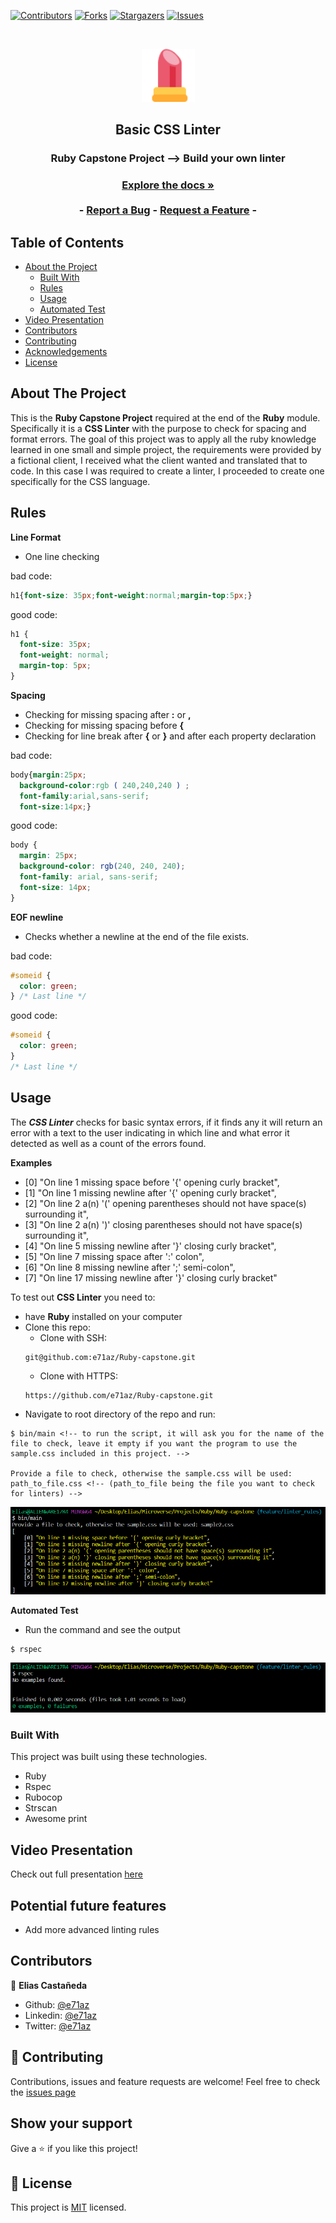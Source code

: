 [![Contributors][contributors-shield]][contributors-url]
[![Forks][forks-shield]][forks-url]
[![Stargazers][stars-shield]][stars-url]
[![Issues][issues-shield]][issues-url]

<!-- PROJECT LOGO -->
<br />
<p align="center">
  <a href="https://github.com/e71az/Ruby-capstone">
    <img src="images/linter.svg" alt="Linter logo" width="85" height="85">
  </a>

  <h2 align="center">Basic CSS Linter</h2>

  <h3 align="center">Ruby Capstone Project --> Build your own linter<h3>
  <p align="center">
    <a href="https://github.com/e71az/Ruby-capstone"><strong>Explore the docs »</strong></a>
    <br />
    <br />
    -
    <a href="https://github.com/e71az/Ruby-capstone/issues">Report a Bug</a>
    -
    <a href="https://github.com/e71az/Ruby-capstone/issues">Request a Feature</a>
    -
  </p>
</p>

<!-- TABLE OF CONTENTS -->
## Table of Contents

* [About the Project](#about-the-project)
  * [Built With](#built-with)
  * [Rules](#rules)
  * [Usage](#usage)
  * [Automated Test](#autoamted-test)
* [Video Presentation](#video-presentation)
* [Contributors](#contributors)
* [Contributing](#contributing)
* [Acknowledgements](#acknowledgements)
* [License](#license)

<!-- ABOUT THE PROJECT -->
## About The Project

This is the **Ruby Capstone Project** required at the end of the **Ruby** module.
Specifically it is a **CSS Linter** with the purpose to check for spacing and format errors.
The goal of this project was to apply all the ruby knowledge learned in one small and simple project, the requirements were provided
by a fictional client, I received what the client wanted and translated that to code. In this case I was required to create a linter,
I proceeded to create one specifically for the CSS language.

## Rules

**Line Format**
* One line checking

bad code:
```css
h1{font-size: 35px;font-weight:normal;margin-top:5px;}
```

good code:
```css
h1 {
  font-size: 35px;
  font-weight: normal;
  margin-top: 5px;
}
```

**Spacing**
* Checking for missing spacing after **:** or **,**
* Checking for missing spacing before **{**
* Checking for line break after **{** or **}** and after each property declaration

bad code:

```css
body{margin:25px;
  background-color:rgb ( 240,240,240 ) ;
  font-family:arial,sans-serif;
  font-size:14px;}
```

good code:
```css
body {
  margin: 25px;
  background-color: rgb(240, 240, 240);
  font-family: arial, sans-serif;
  font-size: 14px;
}
```

**EOF newline**
* Checks whether a newline at the end of the file exists.

bad code:

```css
#someid {
  color: green;
} /* Last line */
```

good code:
```css
#someid {
  color: green;
}
/* Last line */
```

## Usage

The **_CSS Linter_** checks for basic syntax errors, if it finds any it will return an error with a
text to the user indicating in which line and what error it detected as well as a count of
the errors found.

**Examples**

- [0] "On line 1 missing space before '{' opening curly bracket",
- [1] "On line 1 missing newline after '{' opening curly bracket",
- [2] "On line 2 a(n) '(' opening parentheses should not have space(s) surrounding it",
- [3] "On line 2 a(n) ')' closing parentheses should not have space(s) surrounding it",
- [4] "On line 5 missing newline after '}' closing curly bracket",
- [5] "On line 7 missing space after ':' colon",
- [6] "On line 8 missing newline after ';' semi-colon",
- [7] "On line 17 missing newline after '}' closing curly bracket"

To test out **CSS Linter** you need to:
* have **Ruby** installed on your computer
* Clone this repo:
  - Clone with SSH:
  ```
  git@github.com:e71az/Ruby-capstone.git
  ```
  - Clone with HTTPS:
  ```
  https://github.com/e71az/Ruby-capstone.git
  ```
* Navigate to root directory of the repo and run:
```
$ bin/main <!-- to run the script, it will ask you for the name of the file to check, leave it empty if you want the program to use the sample.css included in this project. -->

Provide a file to check, otherwise the sample.css will be used: path_to_file.css <!-- (path_to_file being the file you want to check for linters) -->

```
![Screenshot](images/test_run.png)

**Automated Test**
* Run the command and see the output
```
$ rspec
```
![Screenshot](images/rspec.png)

### Built With
This project was built using these technologies.
* Ruby
* Rspec
* Rubocop
* Strscan
* Awesome print

## Video Presentation

Check out full presentation [here](https://www.loom.com)

## Potential future features
- Add more advanced linting rules

## Contributors

👤 **Elias Castañeda**

- Github: [@e71az](https://github.com/e71az)
- Linkedin: [@e71az](https://www.linkedin.com/in/e71az/)
- Twitter: [@e71az](https://twitter.com/e71az)

## :handshake: Contributing
Contributions, issues and feature requests are welcome!
Feel free to check the [issues page](https://github.com/e71az/Ruby-capstone/issues)

## Show your support
Give a :star: if you like this project!

<!-- MARKDOWN LINKS & IMAGES -->
<!-- https://www.markdownguide.org/basic-syntax/#reference-style-links -->
[contributors-shield]: https://img.shields.io/github/contributors/e71az/Ruby-capstone.svg?style=flat-square
[contributors-url]: https://github.com/e71az/Ruby-capstone/graphs/contributors
[forks-shield]: https://img.shields.io/github/forks/e71az/Ruby-capstone
[forks-url]: https://github.com/e71az/Ruby-capstone/network/members
[stars-shield]: https://img.shields.io/github/stars/e71az/Ruby-capstone
[stars-url]: https://github.com/e71az/Ruby-capstone/stargazers
[issues-shield]: https://img.shields.io/github/issues/e71az/Ruby-capstone.svg?style=flat-square
[issues-url]: https://github.com/e71az/Ruby-capstone/issues

## 📝 License

This project is [MIT](https://opensource.org/licenses/MIT) licensed.

